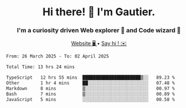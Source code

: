 <h1 align="center">Hi there! 👋 I'm Gautier.</h1>
<h3 align="center">I'm a curiosity driven Web explorer 🚀 and Code wizard 🧙</h3>

<p align="center">
  <a href="https://xisabla.github.io/">Website 🖥️ </a> •
  <a href="mailto:xisabla.dev@gmail.com">Say hi ! ✉️</a>
</p>

<!--START_SECTION:waka-->

```txt
From: 26 March 2025 - To: 02 April 2025

Total Time: 13 hrs 24 mins

TypeScript   12 hrs 55 mins  ██████████████████████▒░░   89.23 %
Other        1 hr 4 mins     ██░░░░░░░░░░░░░░░░░░░░░░░   07.48 %
Markdown     8 mins          ▒░░░░░░░░░░░░░░░░░░░░░░░░   00.97 %
Bash         7 mins          ▒░░░░░░░░░░░░░░░░░░░░░░░░   00.89 %
JavaScript   5 mins          ░░░░░░░░░░░░░░░░░░░░░░░░░   00.58 %
```

<!--END_SECTION:waka-->
